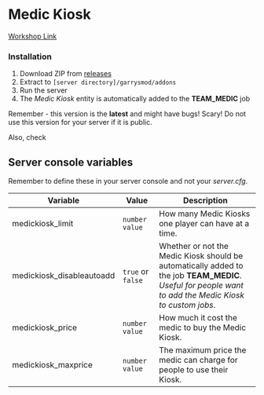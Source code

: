# Medic Kiosk
[Workshop Link](http://steamcommunity.com/sharedfiles/filedetails/?id=771173724)
### Installation
1. Download ZIP from [releases](https://github.com/Leeous/medic-kiosk/releases)
2. Extract to `[server directory]/garrysmod/addons`
3. Run the server
4. The _Medic Kiosk_ entity is automatically added to the **TEAM_MEDIC** job

Remember - this version is the **latest** and might have bugs! Scary!
Do not use this version for your server if it is public.

Also, check

## Server console variables

Remember to define these in your server console and not your _server.cfg_.

| Variable | Value | Description |
| --- | --- | --- |
| medickiosk_limit | `number value` | How many Medic Kiosks one player can have at a time. |
| medickiosk_disableautoadd | `true` or `false` | Whether or not the Medic Kiosk should be <br/> automatically added to the job **TEAM_MEDIC**. <br/>_Useful for people want to add the Medic Kiosk to custom jobs_.|
| medickiosk_price | `number value` | How much it cost the medic to buy the Medic Kiosk. |
| medickiosk_maxprice | `number value` | The maximum price the medic can charge for people to use their Kiosk. |
